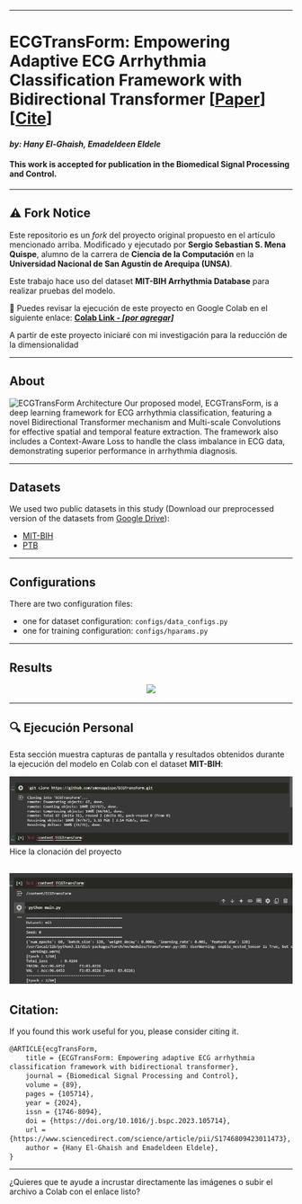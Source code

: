 
---

# ECGTransForm: Empowering Adaptive ECG Arrhythmia Classification Framework with Bidirectional Transformer \[[Paper](https://www.sciencedirect.com/science/article/pii/S1746809423011473)] \[[Cite](#citation)]

#### *by: Hany El-Ghaish, Emadeldeen Eldele*

#### This work is accepted for publication in the Biomedical Signal Processing and Control.

---

## ⚠️ Fork Notice

Este repositorio es un *fork* del proyecto original propuesto en el artículo mencionado arriba.
Modificado y ejecutado por **Sergio Sebastian S. Mena Quispe**, alumno de la carrera de **Ciencia de la Computación** en la **Universidad Nacional de San Agustín de Arequipa (UNSA)**.

Este trabajo hace uso del dataset **MIT-BIH Arrhythmia Database** para realizar pruebas del modelo.

🔗 Puedes revisar la ejecución de este proyecto en Google Colab en el siguiente enlace:
**[Colab Link - *\[por agregar\]*](#)**


A partir de este proyecto iniciaré con mi investigación para la reducción de la dimensionalidad

---

## About

![ECGTransForm Architecture](misc/ecgTransform.png)
Our proposed model, ECGTransForm, is a deep learning framework for ECG arrhythmia classification, featuring a novel Bidirectional Transformer mechanism and Multi-scale Convolutions for effective spatial and temporal feature extraction. The framework also includes a Context-Aware Loss to handle the class imbalance in ECG data, demonstrating superior performance in arrhythmia diagnosis.

---

## Datasets

We used two public datasets in this study (Download our preprocessed version of the datasets from [Google Drive](https://drive.google.com/drive/folders/1hnzoYfipi9xqDJfc2R0hfLAcon6k71XZ)):

* [MIT-BIH](https://www.physionet.org/content/mitdb/1.0.0/)
* [PTB](https://physionet.org/content/ptbdb/1.0.0/)

---

## Configurations

There are two configuration files:

* one for dataset configuration: `configs/data_configs.py`
* one for training configuration: `configs/hparams.py`

---

## Results

<p align="center">
<img src="misc/ecgTransform_res.png" width="800" class="center">
</p>

---

## 🔍 Ejecución Personal

Esta sección muestra capturas de pantalla y resultados obtenidos durante la ejecución del modelo en Colab con el dataset **MIT-BIH**:


![alt text](image-1.png)
Hice la clonación del proyecto

![alt text](image.png)
---

## Citation:

If you found this work useful for you, please consider citing it.

```
@ARTICLE{ecgTransForm,
    title = {ECGTransForm: Empowering adaptive ECG arrhythmia classification framework with bidirectional transformer},
    journal = {Biomedical Signal Processing and Control},
    volume = {89},
    pages = {105714},
    year = {2024},
    issn = {1746-8094},
    doi = {https://doi.org/10.1016/j.bspc.2023.105714}, 
    url = {https://www.sciencedirect.com/science/article/pii/S1746809423011473},
    author = {Hany El-Ghaish and Emadeldeen Eldele},
}
```

---

¿Quieres que te ayude a incrustar directamente las imágenes o subir el archivo a Colab con el enlace listo?
